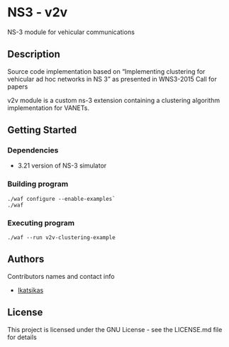 # NS3 - v2v

NS-3 module for vehicular communications

## Description

Source code implementation based on “Implementing clustering for vehicular ad hoc networks in NS 3”
as presented in  WNS3-2015 Call for papers

v2v module is a custom ns-3 extension containing a clustering algorithm implementation for VANETs.

## Getting Started

### Dependencies

* 3.21 version of NS-3 simulator


### Building program

```
./waf configure --enable-examples`
./waf
```

### Executing program

```
./waf --run v2v-clustering-example
```


## Authors

Contributors names and contact info

* [lkatsikas](https://github.com/lkatsikas)

## License

This project is licensed under the GNU License - see the LICENSE.md file for details


